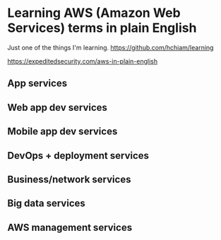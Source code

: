 # Learning AWS (Amazon Web Services) terms in plain English

Just one of the things I'm learning. <https://github.com/hchiam/learning>

<https://expeditedsecurity.com/aws-in-plain-english>

## App services



## Web app dev services



## Mobile app dev services



## DevOps + deployment services



## Business/network services



## Big data services



## AWS management services


